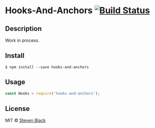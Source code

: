 # Hooks-And-Anchors [![Build Status](https://travis-ci.org/StevenBlack/hooks-and-anchors.svg?branch=master)](https://travis-ci.org/StevenBlack/hooks-and-anchors)

## Description
Work in process.  


## Install

```
$ npm install --save hooks-and-anchors
```


## Usage

```js
const Hooks = require('hooks-and-anchors');

```


## License

MIT © [Steven Black](https://github.com/StevenBlack)

